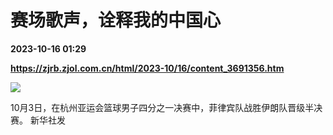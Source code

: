 # 赛场歌声，诠释我的中国心

**2023-10-16 01:29**

**https://zjrb.zjol.com.cn/html/2023-10/16/content_3691356.htm**

![](https://zjrb.zjol.com.cn/images/2023-10/16/zjrb2023101600009v03b003.jpg)

10月3日，在杭州亚运会篮球男子四分之一决赛中，菲律宾队战胜伊朗队晋级半决赛。 新华社发